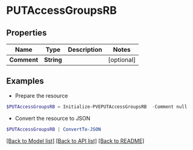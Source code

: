 # PUTAccessGroupsRB
## Properties

Name | Type | Description | Notes
------------ | ------------- | ------------- | -------------
**Comment** | **String** |  | [optional] 

## Examples

- Prepare the resource
```powershell
$PUTAccessGroupsRB = Initialize-PVEPUTAccessGroupsRB  -Comment null
```

- Convert the resource to JSON
```powershell
$PUTAccessGroupsRB | ConvertTo-JSON
```

[[Back to Model list]](../README.md#documentation-for-models) [[Back to API list]](../README.md#documentation-for-api-endpoints) [[Back to README]](../README.md)

